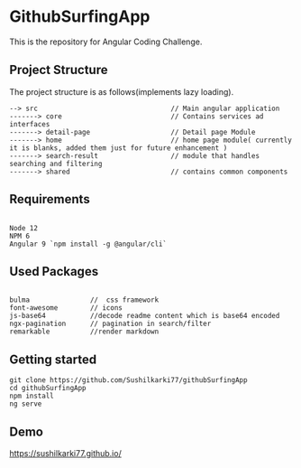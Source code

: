 # GithubSurfingApp

This is the repository for Angular Coding Challenge.

## Project Structure


The project structure is as follows(implements lazy loading).

```
--> src                                 // Main angular application
-------> core                           // Contains services ad interfaces
-------> detail-page                    // Detail page Module
-------> home                           // home page module( currently it is blanks, added them just for future enhancement )
-------> search-result                  // module that handles searching and filtering
-------> shared                         // contains common components

```

## Requirements
```

Node 12
NPM 6
Angular 9 `npm install -g @angular/cli`

```

## Used Packages
```

bulma               //  css framework
font-awesome        // icons
js-base64           //decode readme content which is base64 encoded
ngx-pagination      // pagination in search/filter 
remarkable          //render markdown
```


## Getting started

```
git clone https://github.com/Sushilkarki77/githubSurfingApp
cd githubSurfingApp
npm install
ng serve
```

## Demo
https://sushilkarki77.github.io/
